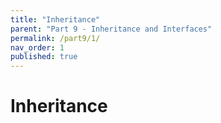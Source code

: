 ```yaml
---
title: "Inheritance"
parent: "Part 9 - Inheritance and Interfaces"
permalink: /part9/1/
nav_order: 1
published: true
---
```


# Inheritance